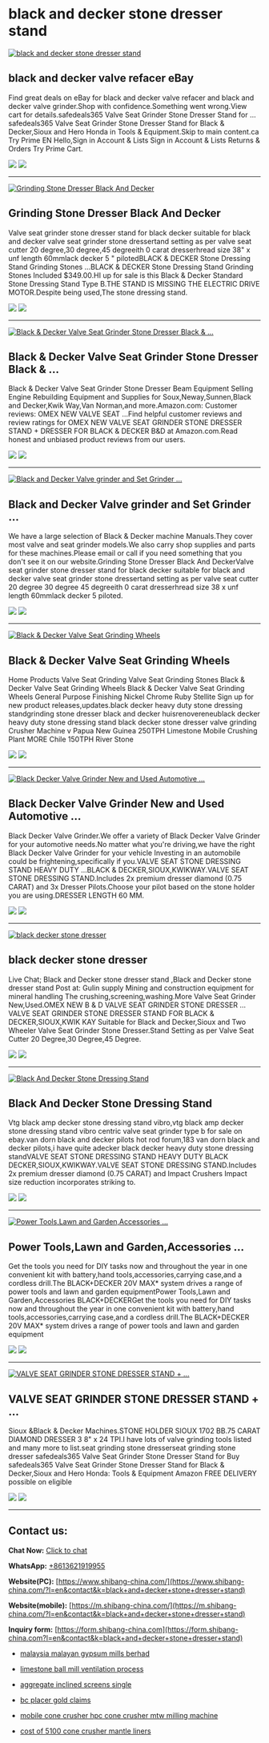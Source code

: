 # black and decker stone dresser stand

<a href="https://swt.shibang-china.com/?l=en&img&k=black+and+decker+stone+dresser+stand" target="_blank">![black and decker stone dresser stand](http://static.shibang-china.com/all-800x300/826.jpg)</a>

## black and decker valve refacer eBay
Find great deals on eBay for black and decker valve refacer and black and decker valve grinder.Shop with confidence.Something went wrong.View cart for details.safedeals365 Valve Seat Grinder Stone Dresser Stand for …safedeals365 Valve Seat Grinder Stone Dresser Stand for Black &amp; Decker,Sioux and Hero Honda in Tools &amp; Equipment.Skip to main content.ca Try Prime EN Hello,Sign in Account &amp; Lists Sign in Account &amp; Lists Returns &amp; Orders Try Prime Cart.


<a href="https://whatsapp.shibangsoft.com/WhatsApp.php" target="_blank" title="WhatsApp">![](http://static.shibang-china.com/icon/whatsapp.png)</a> <a href="https://swt.shibang-china.com/?l=en&icon&k=black+and+decker+stone+dresser+stand" target="_blank">![](http://static.shibang-china.com/icon/chat-en.png)</a>

---

<a href="https://swt.shibang-china.com/?l=en&img&k=black+and+decker+stone+dresser+stand" target="_blank">![Grinding Stone Dresser Black And Decker](http://static.shibang-china.com/all-800x300/869.jpg)</a>

## Grinding Stone Dresser Black And Decker
Valve seat grinder stone dresser stand for black decker suitable for black and decker valve seat grinder stone dressertand setting as per valve seat cutter 20 degree,30 degree,45 degreeith 0 carat dresserhread size 38&quot; x unf length 60mmlack decker 5 &quot; pilotedBLACK &amp; DECKER Stone Dressing Stand Grinding Stones …BLACK &amp; DECKER Stone Dressing Stand Grinding Stones Included $349.00.HI up for sale is this Black &amp; Decker Standard Stone Dressing Stand Type B.THE STAND IS MISSING THE ELECTRIC DRIVE MOTOR.Despite being used,The stone dressing stand.


<a href="https://whatsapp.shibangsoft.com/WhatsApp.php" target="_blank" title="WhatsApp">![](http://static.shibang-china.com/icon/whatsapp.png)</a> <a href="https://swt.shibang-china.com/?l=en&icon&k=black+and+decker+stone+dresser+stand" target="_blank">![](http://static.shibang-china.com/icon/chat-en.png)</a>

---

<a href="https://swt.shibang-china.com/?l=en&img&k=black+and+decker+stone+dresser+stand" target="_blank">![Black &amp; Decker Valve Seat Grinder Stone Dresser Black &amp; …](http://static.shibang-china.com/all-800x300/1410.jpg)</a>

## Black &amp; Decker Valve Seat Grinder Stone Dresser Black &amp; …
Black &amp; Decker Valve Seat Grinder Stone Dresser Beam Equipment Selling Engine Rebuilding Equipment and Supplies for Soux,Neway,Sunnen,Black and Decker,Kwik Way,Van Norman,and more.Amazon.com: Customer reviews: OMEX NEW VALVE SEAT …Find helpful customer reviews and review ratings for OMEX NEW VALVE SEAT GRINDER STONE DRESSER STAND + DRESSER FOR BLACK &amp; DECKER B&amp;D at Amazon.com.Read honest and unbiased product reviews from our users.


<a href="https://whatsapp.shibangsoft.com/WhatsApp.php" target="_blank" title="WhatsApp">![](http://static.shibang-china.com/icon/whatsapp.png)</a> <a href="https://swt.shibang-china.com/?l=en&icon&k=black+and+decker+stone+dresser+stand" target="_blank">![](http://static.shibang-china.com/icon/chat-en.png)</a>

---

<a href="https://swt.shibang-china.com/?l=en&img&k=black+and+decker+stone+dresser+stand" target="_blank">![Black and Decker Valve grinder and Set Grinder …](http://static.shibang-china.com/all-800x300/163.jpg)</a>

## Black and Decker Valve grinder and Set Grinder …
We have a large selection of Black &amp; Decker machine Manuals.They cover most valve and seat grinder models.We also carry shop supplies and parts for these machines.Please email or call if you need something that you don't see it on our website.Grinding Stone Dresser Black And DeckerValve seat grinder stone dresser stand for black decker suitable for black and decker valve seat grinder stone dressertand setting as per valve seat cutter 20 degree 30 degree 45 degreeith 0 carat dresserhread size 38 x unf length 60mmlack decker 5 piloted.


<a href="https://whatsapp.shibangsoft.com/WhatsApp.php" target="_blank" title="WhatsApp">![](http://static.shibang-china.com/icon/whatsapp.png)</a> <a href="https://swt.shibang-china.com/?l=en&icon&k=black+and+decker+stone+dresser+stand" target="_blank">![](http://static.shibang-china.com/icon/chat-en.png)</a>

---

<a href="https://swt.shibang-china.com/?l=en&img&k=black+and+decker+stone+dresser+stand" target="_blank">![Black &amp; Decker Valve Seat Grinding Wheels](http://static.shibang-china.com/all-800x300/933.jpg)</a>

## Black &amp; Decker Valve Seat Grinding Wheels
Home Products Valve Seat Grinding Valve Seat Grinding Stones Black &amp; Decker Valve Seat Grinding Wheels Black &amp; Decker Valve Seat Grinding Wheels General Purpose Finishing Nickel Chrome Ruby Stellite Sign up for new product releases,updates.black decker heavy duty stone dressing standgrinding stone dresser black and decker huisrenovereneublack decker heavy duty stone dressing stand black decker stone dresser valve grinding Crusher Machine v Papua New Guinea 250TPH Limestone Mobile Crushing Plant MORE Chile 150TPH River Stone


<a href="https://whatsapp.shibangsoft.com/WhatsApp.php" target="_blank" title="WhatsApp">![](http://static.shibang-china.com/icon/whatsapp.png)</a> <a href="https://swt.shibang-china.com/?l=en&icon&k=black+and+decker+stone+dresser+stand" target="_blank">![](http://static.shibang-china.com/icon/chat-en.png)</a>

---

<a href="https://swt.shibang-china.com/?l=en&img&k=black+and+decker+stone+dresser+stand" target="_blank">![Black Decker Valve Grinder New and Used Automotive …](http://static.shibang-china.com/all-800x300/902.jpg)</a>

## Black Decker Valve Grinder New and Used Automotive …
Black Decker Valve Grinder.We offer a variety of Black Decker Valve Grinder for your automotive needs.No matter what you're driving,we have the right Black Decker Valve Grinder for your vehicle Investing in an automobile could be frightening,specifically if you.VALVE SEAT STONE DRESSING STAND HEAVY DUTY …BLACK &amp; DECKER,SIOUX,KWIKWAY.VALVE SEAT STONE DRESSING STAND.Includes 2x premium dresser diamond (0.75 CARAT) and 3x Dresser Pilots.Choose your pilot based on the stone holder you are using.DRESSER LENGTH 60 MM.


<a href="https://whatsapp.shibangsoft.com/WhatsApp.php" target="_blank" title="WhatsApp">![](http://static.shibang-china.com/icon/whatsapp.png)</a> <a href="https://swt.shibang-china.com/?l=en&icon&k=black+and+decker+stone+dresser+stand" target="_blank">![](http://static.shibang-china.com/icon/chat-en.png)</a>

---

<a href="https://swt.shibang-china.com/?l=en&img&k=black+and+decker+stone+dresser+stand" target="_blank">![black decker stone dresser](http://static.shibang-china.com/all-800x300/237.jpg)</a>

## black decker stone dresser
Live Chat; Black and Decker stone dresser stand ,Black and Decker stone dresser stand Post at: Gulin supply Mining and construction equipment for mineral handling The crushing,screening,washing.More Valve Seat Grinder New,Used.OMEX NEW B &amp; D VALVE SEAT GRINDER STONE DRESSER …VALVE SEAT GRINDER STONE DRESSER STAND FOR BLACK &amp; DECKER,SIOUX,KWIK KAY Suitable for Black and Decker,Sioux and Two Wheeler Valve Seat Grinder Stone Dresser.Stand Setting as per Valve Seat Cutter 20 Degree,30 Degree,45 Degree.


<a href="https://whatsapp.shibangsoft.com/WhatsApp.php" target="_blank" title="WhatsApp">![](http://static.shibang-china.com/icon/whatsapp.png)</a> <a href="https://swt.shibang-china.com/?l=en&icon&k=black+and+decker+stone+dresser+stand" target="_blank">![](http://static.shibang-china.com/icon/chat-en.png)</a>

---

<a href="https://swt.shibang-china.com/?l=en&img&k=black+and+decker+stone+dresser+stand" target="_blank">![Black And Decker Stone Dressing Stand](http://static.shibang-china.com/all-800x300/632.jpg)</a>

## Black And Decker Stone Dressing Stand
Vtg black amp decker stone dressing stand vibro,vtg black amp decker stone dressing stand vibro centric valve seat grinder type b for sale on ebay.van dorn black and decker pilots hot rod forum,183 van dorn black and decker pilots,i have quite adecker black decker heavy duty stone dressing standVALVE SEAT STONE DRESSING STAND HEAVY DUTY BLACK DECKER,SIOUX,KWIKWAY.VALVE SEAT STONE DRESSING STAND.Includes 2x premium dresser diamond (0.75 CARAT) and Impact Crushers Impact size reduction incorporates striking to.


<a href="https://whatsapp.shibangsoft.com/WhatsApp.php" target="_blank" title="WhatsApp">![](http://static.shibang-china.com/icon/whatsapp.png)</a> <a href="https://swt.shibang-china.com/?l=en&icon&k=black+and+decker+stone+dresser+stand" target="_blank">![](http://static.shibang-china.com/icon/chat-en.png)</a>

---

<a href="https://swt.shibang-china.com/?l=en&img&k=black+and+decker+stone+dresser+stand" target="_blank">![Power Tools,Lawn and Garden,Accessories …](http://static.shibang-china.com/all-800x300/1323.jpg)</a>

## Power Tools,Lawn and Garden,Accessories …
Get the tools you need for DIY tasks now and throughout the year in one convenient kit with battery,hand tools,accessories,carrying case,and a cordless drill.The BLACK+DECKER 20V MAX* system drives a range of power tools and lawn and garden equipmentPower Tools,Lawn and Garden,Accessories BLACK+DECKERGet the tools you need for DIY tasks now and throughout the year in one convenient kit with battery,hand tools,accessories,carrying case,and a cordless drill.The BLACK+DECKER 20V MAX* system drives a range of power tools and lawn and garden equipment


<a href="https://whatsapp.shibangsoft.com/WhatsApp.php" target="_blank" title="WhatsApp">![](http://static.shibang-china.com/icon/whatsapp.png)</a> <a href="https://swt.shibang-china.com/?l=en&icon&k=black+and+decker+stone+dresser+stand" target="_blank">![](http://static.shibang-china.com/icon/chat-en.png)</a>

---

<a href="https://swt.shibang-china.com/?l=en&img&k=black+and+decker+stone+dresser+stand" target="_blank">![VALVE SEAT GRINDER STONE DRESSER STAND + …](http://static.shibang-china.com/all-800x300/325.jpg)</a>

## VALVE SEAT GRINDER STONE DRESSER STAND + …
Sioux &amp;Black &amp; Decker Machines.STONE HOLDER SIOUX 1702 BB.75 CARAT DIAMOND DRESSER 3 8&quot; x 24 TPI.I have lots of valve grinding tools listed and many more to list.seat grinding stone dresserseat grinding stone dresser safedeals365 Valve Seat Grinder Stone Dresser Stand for Buy safedeals365 Valve Seat Grinder Stone Dresser Stand for Black &amp; Decker,Sioux and Hero Honda: Tools &amp; Equipment Amazon FREE DELIVERY possible on eligible


<a href="https://whatsapp.shibangsoft.com/WhatsApp.php" target="_blank" title="WhatsApp">![](http://static.shibang-china.com/icon/whatsapp.png)</a> <a href="https://swt.shibang-china.com/?l=en&icon&k=black+and+decker+stone+dresser+stand" target="_blank">![](http://static.shibang-china.com/icon/chat-en.png)</a>

---
## Contact us:

**Chat Now:** [Click to chat](https://swt.shibang-china.com?l=en&contact&k=black+and+decker+stone+dresser+stand)

**WhatsApp:**  [+8613621919955](https://whatsapp.shibangsoft.com/WhatsApp.php)

**Website(PC):** [https://www.shibang-china.com/](https://www.shibang-china.com/?l=en&contact&k=black+and+decker+stone+dresser+stand)

**Website(mobile):** [https://m.shibang-china.com/](https://m.shibang-china.com/?l=en&contact&k=black+and+decker+stone+dresser+stand)

**Inquiry form:** [https://form.shibang-china.com](https://form.shibang-china.com?l=en&contact&k=black+and+decker+stone+dresser+stand)

* [malaysia malayan gypsum mills berhad](../138/malaysia%20malayan%20gypsum%20mills%20berhad.md)

* [limestone ball mill ventilation process](../133/limestone%20ball%20mill%20ventilation%20process.md)

* [aggregate inclined screens single](../135/aggregate%20inclined%20screens%20single.md)

* [bc placer gold claims](../139/bc%20placer%20gold%20claims.md)

* [mobile cone crusher hpc cone crusher mtw milling machine](../140/mobile%20cone%20crusher%20hpc%20cone%20crusher%20mtw%20milling%20machine.md)

* [cost of 5100 cone crusher mantle liners](../139/cost%20of%205100%20cone%20crusher%20mantle%20liners.md)